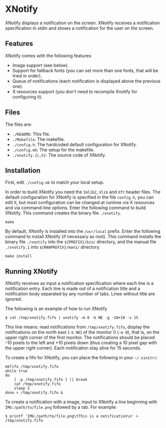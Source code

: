 # XNotify

XNotify displays a notification on the screen.
XNotify receives a notification specification in stdin and shows a
notification for the user on the screen.


## Features

XNotify comes with the following features:

* Image support (see below).
* Support for fallback fonts (you can set more than one fonts, that will be tried in order).
* Queue of notifications (each notification is displayed above the previous one).
* X resources support (you don't need to recompile Xnotify for configuring it).


## Files

The files are:

* `./README`:           This file.
* `./Makefile`:         The makefile.
* `./config.h`:         The hardcoded default configuration for XNotify.
* `./config.mk`:        The setup for the makefile.
* `./xnotify.{c,h}`:    The source code of XNotify.


## Installation

First, edit `./config.mk` to match your local setup.

In order to build XNotify you need the `Imlib2`, `Xlib` and `Xft` header files.
The default configuration for XNotify is specified in the file `config.h`,
you can edit it, but most configuration can be changed at runtime via
X resources and via command-line options.
Enter the following command to build XNotify.
This command creates the binary file `./xnotify`.

	make

By default, XNotify is installed into the `/usr/local` prefix.  Enter the
following command to install XNotify (if necessary as root).  This command
installs the binary file `./xnotify` into the `${PREFIX}/bin/` directory, and
the manual file `./xnotify.1` into `${MANPREFIX}/man1/` directory.

	make install


## Running XNotify

XNotify receives as input a notification specification where each line is
a notification entry.  Each line is made out of a notification title and
a notification body separated by any number of tabs.  Lines without
title are ignored.

The following is an example of how to run XNotify

	$ cat /tmp/xnotify.fifo | xnotify -m 0 -G NE -g -10+10 -s 15

This line means: read notifications from `/tmp/xnotify.fifo`, display
the notifications on the north east (`-G NE`) of the monitor 0 (`-m 0`),
that is, on the upper right corner of the first monitor.  The
notifications should be placed -10 pixels to the left and +10 pixels
down (thus creating a 10 pixel gap with the upper right corner).
Each notification stay alive for 15 seconds.

To create a fifo for XNotify, you can place the following in your `~/.xinitrc`:

	mkfifo /tmp/xnotify.fifo
	while true
	do
		[ -p /tmp/xnotify.fifo ] || break
		cat /tmp/xnotify.fifo
		sleep 3
	done > /tmp/xnotify.fifo &

To create a notification with a image, input to XNotify a line beginning
with `IMG:/path/to/file.png` followed by a tab.  For example:

	$ printf 'IMG:/path/to/file.png\tThis is a notification\n' > /tmp/xnotify.fifo
